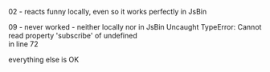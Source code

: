02 - reacts funny locally, even so it works perfectly in JsBin

09 - never worked - neither locally nor in JsBin
     Uncaught TypeError: Cannot read property 'subscribe' of undefined  
     in line 72

everything else is OK
